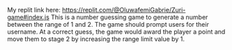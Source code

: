 My replit link here: https://replit.com/@OluwafemiGabrie/Zuri-game#index.js
This is a number guessing game to generate a number between the range of 1 and 2. The game should prompt users for their username. At a correct guess, the game would award the player a point and move them to stage 2 by increasing the range limit value by 1. 
